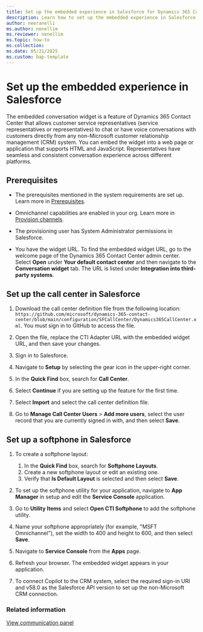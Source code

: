 ```yaml
---
title: Set up the embedded experience in Salesforce for Dynamics 365 Contact Center
description: Learn how to set up the embedded experience in Salesforce for Dynamics 365 Contact Center.
author: neeranelli
ms.author: nenellim
ms.reviewer: nenellim
ms.topic: how-to
ms.collection:
ms.date: 05/21/2025
ms.custom: bap-template
---
```


# Set up the embedded experience in Salesforce

The embedded conversation widget is a feature of Dynamics 365 Contact Center that allows customer service representatives (service representatives or representatives) to chat or have voice conversations with customers directly from any non-Microsoft customer relationship management (CRM) system. You can embed the widget into a web page or application that supports HTML and JavaScript. Representatives have seamless and consistent conversation experience across different platforms.

## Prerequisites

- The prerequisites mentioned in the system requirements are set up. Learn more in [Prerequisites](../implement/system-requirements-contact-center.md#prerequisites).
  
- Omnichannel capabilities are enabled in your org. Learn more in [Provision channels](../implement/provision-channels.md).

- The provisioning user has System Administrator permissions in Salesforce.

- You have the widget URL. To find the embedded widget URL, go to the welcome page of the Dynamics 365 Contact Center admin center. Select **Open** under **Your default contact center** and then navigate to the **Conversation widget** tab. The URL is listed under **Integration into third-party systems**.

## Set up the call center in Salesforce

1. Download the call center definition file from the following location: `https://github.com/microsoft/dynamics-365-contact-center/blob/main/configuration/SFCallCenter/Dynamics365CallCenter.xml`. You must sign in to GitHub to access the file.

1. Open the file, replace the CTI Adapter URL with the embedded widget URL, and then save your changes.

1. Sign in to Salesforce.

1. Navigate to **Setup** by selecting the gear icon in the upper-right corner.

1. In the **Quick Find** box, search for **Call Center**.

1. Select **Continue** if you are setting up the feature for the first time.

1. Select **Import** and select the call center definition file.

1. Go to **Manage Call Center Users** > **Add more users**, select the user record that you are currently signed in with, and then select **Save**.

## Set up a softphone in Salesforce

1. To create a softphone layout:
    1. In the **Quick Find** box, search for **Softphone Layouts**.
    2. Create a new softphone layout or edit an existing one.
    3. Verify that **Is Default Layout** is selected and then select **Save**.
    
1. To set up the softphone utility for your application, navigate to **App Manager** in setup and edit the **Service Console** application.

1. Go to **Utility Items** and select **Open CTI Softphone** to add the softphone utility.

1. Name your softphone appropriately (for example, "MSFT Omnichannel"), set the width to 400 and height to 600, and then select **Save**.

1. Navigate to **Service Console** from the **Apps** page.

1. Refresh your browser. The embedded widget appears in your application.

1. To connect Copilot to the CRM system, select the required sign-in URI and v58.0 as the Salesforce API version to set up the non-Microsoft CRM connection.

### Related information

[View communication panel](/dynamics365/customer-service/use/oc-conversation-control?context=/dynamics365/contact-center/context/use-context)  
